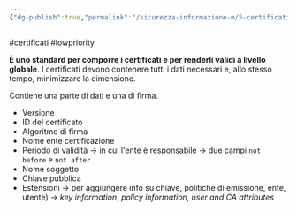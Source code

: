 ```yaml
---
{"dg-publish":true,"permalink":"/sicurezza-informazione-m/5-certificati/standard-x-509/"}
---
```


#certificati #lowpriority 

**È uno standard per comporre i certificati e per renderli validi a livello globale**. I certificati devono contenere tutti i dati necessari e, allo stesso tempo, minimizzare la dimensione.

Contiene una parte di dati e una di firma.

- Versione
- ID del certificato
- Algoritmo di firma
- Nome ente certificazione
- Periodo di validità -> in cui l'ente è responsabile -> due campi `not before` e `not after` 
- Nome soggetto
- Chiave pubblica
- Estensioni -> per aggiungere info su chiave, politiche di emissione, ente, utente) -> *key information*, *policy information*, *user and CA attributes* 